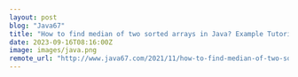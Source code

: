 ```yaml
---
layout: post
blog: "Java67"
title: "How to find median of two sorted arrays in Java? Example Tutorial "
date: 2023-09-16T08:16:00Z
image: images/java.png
remote_url: "http://www.java67.com/2021/11/how-to-find-median-of-two-sorted-arrays.html"
---
```

